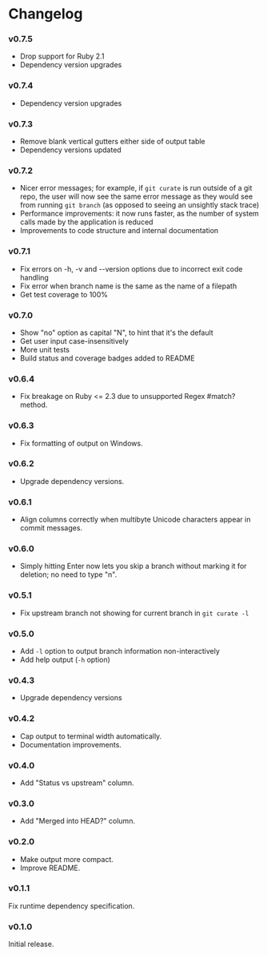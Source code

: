 # Changelog

### v0.7.5

* Drop support for Ruby 2.1
* Dependency version upgrades

### v0.7.4

* Dependency version upgrades

### v0.7.3

* Remove blank vertical gutters either side of output table
* Dependency versions updated

### v0.7.2

* Nicer error messages; for example, if `git curate` is run outside of a git repo, the user will now see
  the same error message as they would see from running `git branch` (as opposed to seeing an unsightly stack trace)
* Performance improvements: it now runs faster, as the number of system calls made by the
  application is reduced
* Improvements to code structure and internal documentation

### v0.7.1

* Fix errors on -h, -v and --version options due to incorrect exit code handling
* Fix error when branch name is the same as the name of a filepath
* Get test coverage to 100%

### v0.7.0

* Show "no" option as capital "N", to hint that it's the default
* Get user input case-insensitively
* More unit tests
* Build status and coverage badges added to README

### v0.6.4

* Fix breakage on Ruby <= 2.3 due to unsupported Regex #match? method.

### v0.6.3

* Fix formatting of output on Windows.

### v0.6.2

* Upgrade dependency versions.

### v0.6.1

* Align columns correctly when multibyte Unicode characters appear in commit messages.

### v0.6.0

* Simply hitting Enter now lets you skip a branch without marking it for deletion;
  no need to type "n".

### v0.5.1

* Fix upstream branch not showing for current branch in `git curate -l`

### v0.5.0

* Add `-l` option to output branch information non-interactively
* Add help output (`-h` option)

### v0.4.3

* Upgrade dependency versions

### v0.4.2

* Cap output to terminal width automatically.
* Documentation improvements.

### v0.4.0

* Add "Status vs upstream" column.

### v0.3.0

* Add "Merged into HEAD?" column.

### v0.2.0

* Make output more compact.
* Improve README.

### v0.1.1

Fix runtime dependency specification.

### v0.1.0

Initial release.

